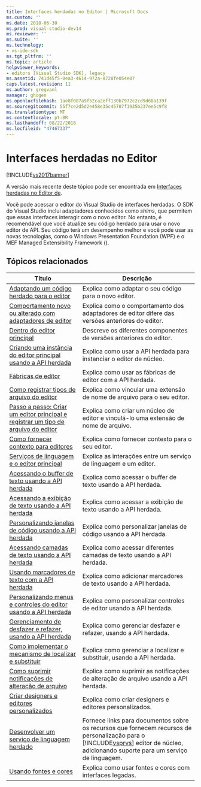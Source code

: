 ```yaml
---
title: Interfaces herdadas no Editor | Microsoft Docs
ms.custom: ''
ms.date: 2018-06-30
ms.prod: visual-studio-dev14
ms.reviewer: ''
ms.suite: ''
ms.technology:
- vs-ide-sdk
ms.tgt_pltfrm: ''
ms.topic: article
helpviewer_keywords:
- editors [Visual Studio SDK], legacy
ms.assetid: 741d45f5-0ea3-4614-972a-8728fe054e07
caps.latest.revision: 11
ms.author: gregvanl
manager: ghogen
ms.openlocfilehash: 1ae8f087a9f52ca2eff130b7972c2cd9d68a139f
ms.sourcegitcommit: 55f7ce2d5d2e458e35c45787f1935b237ee5c9f8
ms.translationtype: MT
ms.contentlocale: pt-BR
ms.lasthandoff: 08/22/2018
ms.locfileid: "47467337"
---
```

# <a name="legacy-interfaces-in-the-editor"></a>Interfaces herdadas no Editor
[!INCLUDE[vs2017banner](../includes/vs2017banner.md)]

A versão mais recente deste tópico pode ser encontrada em [Interfaces herdadas no Editor de](https://docs.microsoft.com/visualstudio/extensibility/legacy-interfaces-in-the-editor).  
  
Você pode acessar o editor do Visual Studio de interfaces herdadas. O SDK do Visual Studio inclui adaptadores conhecidos como *shims*, que permitem que essas interfaces interagir com o novo editor. No entanto, é recomendável que você atualize seu código herdado para usar o novo editor de API. Seu código terá um desempenho melhor e você pode usar as novas tecnologias, como o Windows Presentation Foundation (WPF) e o MEF Managed Extensibility Framework ().  
  
## <a name="related-topics"></a>Tópicos relacionados  
  
|Título|Descrição|  
|-----------|-----------------|  
|[Adaptando um código herdado para o editor](../extensibility/adapting-legacy-code-to-the-editor.md)|Explica como adaptar o seu código para o novo editor.|  
|[Comportamento novo ou alterado com adaptadores de editor](../extensibility/new-or-changed-behavior-with-editor-adapters.md)|Explica como o comportamento dos adaptadores de editor difere das versões anteriores do editor.|  
|[Dentro do editor principal](../extensibility/inside-the-core-editor.md)|Descreve os diferentes componentes de versões anteriores do editor.|  
|[Criando uma instância do editor principal usando a API herdada](../extensibility/instantiating-the-core-editor-by-using-the-legacy-api.md)|Explica como usar a API herdada para instanciar o editor de núcleo.|  
|[Fábricas de editor](../extensibility/editor-factories.md)|Explica como usar as fábricas de editor com a API herdada.|  
|[Como registrar tipos de arquivo do editor](../extensibility/how-to-register-editor-file-types.md)|Explica como vincular uma extensão de nome de arquivo para o seu editor.|  
|[Passo a passo: Criar um editor principal e registrar um tipo de arquivo do editor](../extensibility/walkthrough-creating-a-core-editor-and-registering-an-editor-file-type.md)|Explica como criar um núcleo de editor e vinculá-lo uma extensão de nome de arquivo.|  
|[Como fornecer contexto para editores](../extensibility/how-to-provide-context-for-editors.md)|Explica como fornecer contexto para o seu editor.|  
|[Serviços de linguagem e o editor principal](../extensibility/language-services-and-the-core-editor.md)|Explica as interações entre um serviço de linguagem e um editor.|  
|[Acessando o buffer de texto usando a API herdada](../extensibility/accessing-the-text-buffer-by-using-the-legacy-api.md)|Explica como acessar o buffer de texto usando a API herdada.|  
|[Acessando a exibição de texto usando a API herdada](../extensibility/accessing-thetext-view-by-using-the-legacy-api.md)|Explica como acessar a exibição de texto usando a API herdada.|  
|[Personalizando janelas de código usando a API herdada](../extensibility/customizing-code-windows-by-using-the-legacy-api.md)|Explica como personalizar janelas de código usando a API herdada.|  
|[Acessando camadas de texto usando a API herdada](../extensibility/accessing-text-layers-by-using-the-legacy-api.md)|Explica como acessar diferentes camadas de texto usando a API herdada.|  
|[Usando marcadores de texto com a API herdada](../extensibility/using-text-markers-with-the-legacy-api.md)|Explica como adicionar marcadores de texto usando a API herdada.|  
|[Personalizando menus e controles do editor usando a API herdada](../extensibility/customizing-editor-controls-and-menus-by-using-the-legacy-api.md)|Explica como personalizar controles de editor usando a API herdada.|  
|[Gerenciamento de desfazer e refazer, usando a API herdada](../extensibility/managing-undo-and-redo-by-using-the-legacy-api.md)|Explica como gerenciar desfazer e refazer, usando a API herdada.|  
|[Como implementar o mecanismo de localizar e substituir](../extensibility/how-to-implement-the-find-and-replace-mechanism.md)|Explica como gerenciar a localizar e substituir, usando a API herdada.|  
|[Como suprimir notificações de alteração de arquivo](../extensibility/how-to-suppress-file-change-notifications.md)|Explica como suprimir as notificações de alteração de arquivo usando a API herdada.|  
|[Criar designers e editores personalizados](../extensibility/creating-custom-editors-and-designers.md)|Explica como criar designers e editores personalizados.|  
|[Desenvolver um serviço de linguagem herdado](../extensibility/internals/developing-a-legacy-language-service.md)|Fornece links para documentos sobre os recursos que fornecem recursos de personalização para o [!INCLUDE[vsprvs](../includes/vsprvs-md.md)] editor de núcleo, adicionando suporte para um serviço de linguagem.|  
|[Usando fontes e cores](../extensibility/using-fonts-and-colors.md)|Explica como usar fontes e cores com interfaces legadas.|

